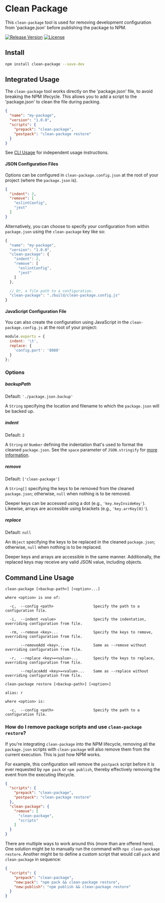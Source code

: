 # Clean Package

This `clean-package` tool is used for removing development configuration from 'package.json' before publishing the package to NPM.

[![Release Version](https://img.shields.io/npm/v/clean-package.svg)](https://www.npmjs.com/package/clean-package)
[![License](https://img.shields.io/badge/License-MIT-blue.svg)](https://opensource.org/licenses/MIT)


## Install

```bash
npm install clean-package --save-dev
```


## Integrated Usage

The `clean-package` tool works directly on the 'package.json' file, to avoid breaking the NPM lifecycle. This allows you to add a script to the 'package.json' to clean the file during packing.

```json
{
  "name": "my-package",
  "version": "1.0.0",
  "scripts": {
    "prepack": "clean-package",
    "postpack": "clean-package restore"
  }
}
```

See [CLI Usage](#command-line-usage 'Command Line Usage') for independent usage instructions.

#### JSON Configuration Files

Options can be configured in `clean-package.config.json` at the root of your project (where the `package.json` is).

```json
{
  "indent": 2,
  "remove": [
    "eslintConfig",
    "jest"
  ]
}
```

Alternatively, you can choose to specify your configuration from within `package.json` using the `clean-package` key like so:

```js
{
  "name": "my-package",
  "version": "1.0.0",
  "clean-package": {
    "indent": 2,
    "remove": [
      "eslintConfig",
      "jest"
    ]
  },

  // Or, a file path to a configuration.
  "clean-package": "./build/clean-package.config.js"
}
```

#### JavaScript Configuration File

You can also create the configuration using JavaScript in the `clean-package.config.js` at the root of your project:

```js
module.exports = {
  indent: '\t',
  replace: {
    'config.port': '8080'
  }
};
```


### Options

##### backupPath

Default: `'./package.json.backup'`

A `String` specifying the location and filename to which the `package.json` will be backed up.

##### indent

Default: `2`

A `String` or `Number` defining the indentation that's used to format the cleaned `package.json`. See the `space` parameter of `JSON.stringify` for [more information](https://developer.mozilla.org/en-US/docs/Web/JavaScript/Reference/Global_Objects/JSON/stringify#Parameters).

##### remove

Default: `['clean-package']`

A `String[]` specifying the keys to be removed from the cleaned `package.json`; otherwise, `null` when nothing is to be removed.

Deeper keys can be accessed using a dot (e.g., `'key.keyInsideKey'`). Likewise, arrays are accessible using brackets (e.g., `'key.arrKey[0]'`).

##### replace

Default: `null`

An `Object` specifying the keys to be replaced in the cleaned `package.json`; otherwise, `null` when nothing is to be replaced.

Deeper keys and arrays are accessible in the same manner. Additionally, the replaced keys may receive any valid JSON value, including objects.

## Command Line Usage

```
clean-package [<backup-path>] [<option>...]

where <option> is one of:

  -c,  --config <path>                  Specify the path to a configuration file.

  -i,  --indent <value>                 Specify the indentation, overriding configuration from file.

  -rm, --remove <key>...                Specify the keys to remove, overriding configuration from file.

       --removeAdd <key>...             Same as --remove without overriding configuration from file.

  -r,  --replace <key>=<value>...       Specify the keys to replace, overriding configuration from file.

       --replaceAdd <key>=<value>...    Same as --replace without overriding configuration from file.
```

```
clean-package restore [<backup-path>] [<option>]

alias: r

where <option> is:

  -c,  --config <path>                  Specify the path to a configuration file.
```

### How do I remove package scripts and use `clean-package restore`?

If you're integrating `clean-package` into the NPM lifecycle, removing all the `package.json` scripts with `clean-package` will also remove them from the current execution. This is just how NPM works.

For example, this configuration will remove the `postpack` script before it is ever requested by `npm pack` or `npm publish`, thereby effectively removing the event from the executing lifecycle.

```json
{
  "scripts": {
    "prepack": "clean-package",
    "postpack": "clean-package restore"
  },
  "clean-package": {
    "remove": [
      "clean-package",
      "scripts"
    ]
  }
}
```

There are multiple ways to work around this (more than are offered here). One solution might be to manually run the command with `npx clean-package restore`. Another might be to define a custom script that would call `pack` and `clean-package` in sequence:

```json
{
  "scripts": {
    "prepack": "clean-package",
    "new:pack": "npm pack && clean-package restore",
    "new:publish": "npm publish && clean-package restore"
  }
}
```
